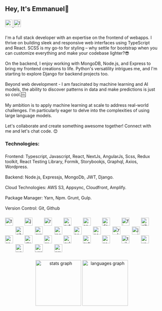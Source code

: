 <h2 align="left">Hey, It's Emmanuel👋</h2>

###

<div align="left">
  <a href="royalmanuel62@gmail.com" target="_blank">
    <img src="https://img.shields.io/static/v1?message=Gmail&logo=gmail&label=&color=D14836&logoColor=white&labelColor=&style=for-the-badge" height="24" alt="gmail logo"  />
  </a>
  <a href="www.linkedin.com/in/emmanuel-victor-6za" target="_blank">
    <img src="https://img.shields.io/static/v1?message=LinkedIn&logo=linkedin&label=&color=0077B5&logoColor=white&labelColor=&style=for-the-badge" height="24" alt="linkedin logo"  />
  </a>
</div>

###

<p align="left">I'm a full stack developer with an expertise on the frontend of webapps. I thrive on building sleek and responsive web interfaces using TypeScript and React. SCSS is my go-to for styling – why settle for bootstrap when you can customize everything and make your codebase lighter?😎<br><br>On the backend, I enjoy working with MongoDB, Node.js, and Express to bring my frontend creations to life. Python's versatility intrigues me, and I'm starting to explore Django for backend projects too.<br><br>Beyond web development - I am fascinated by machine learning and AI models, the ability to discover patterns in data and make predictions is just so cool.🆒<br><br>My ambition is to apply machine learning at scale to address real-world challenges. I'm particularly eager to delve into the complexities of using large language models.<br><br>Let's collaborate and create something awesome together! Connect with me and let's chat code. 😊</p>

###

<h3 align="left">Technologies:</h3>

###

<p align="left">Frontend: Typescript, Javascript, React, NextJs, AngularJs, Scss, Redux toolkit, React Testing Library, Formik, Storybookjs, Graphql, Axios, Wordpress.<br><br>Backend: Node.js, Expressjs, MongoDb, JWT, Django.<br><br>Cloud Technologies: AWS S3, Appsync, Cloudfront, Amplify.<br><br>Package Manager: Yarn, Npm. Grunt, Gulp.<br><br>Version Control: Git, Github</p>

###

<div align="left">
  <img src="https://cdn.jsdelivr.net/gh/devicons/devicon/icons/typescript/typescript-original.svg" height="26" alt="typescript logo"  />
  <img width="30" />
  <img src="https://cdn.jsdelivr.net/gh/devicons/devicon/icons/javascript/javascript-original.svg" height="26" alt="javascript logo"  />
  <img width="30" />
  <img src="https://cdn.jsdelivr.net/gh/devicons/devicon/icons/react/react-original.svg" height="26" alt="react logo"  />
  <img width="30" />
  <img src="https://cdn.jsdelivr.net/gh/devicons/devicon/icons/python/python-original.svg" height="26" alt="python logo"  />
  <img width="30" />
  <img src="https://cdn.jsdelivr.net/gh/devicons/devicon/icons/angularjs/angularjs-original.svg" height="26" alt="angularjs logo"  />
  <img width="30" />
  <img src="https://cdn.jsdelivr.net/gh/devicons/devicon/icons/docker/docker-original.svg" height="26" alt="docker logo"  />
  <img width="30" />
  <img src="https://cdn.jsdelivr.net/gh/devicons/devicon/icons/figma/figma-original.svg" height="26" alt="figma logo"  />
  <img width="30" />
  <img src="https://cdn.jsdelivr.net/gh/devicons/devicon/icons/github/github-original.svg" height="26" alt="github logo"  />
  <img width="30" />
  <img src="https://cdn.jsdelivr.net/gh/devicons/devicon/icons/git/git-original.svg" height="26" alt="git logo"  />
  <img width="30" />
  <img src="https://cdn.jsdelivr.net/gh/devicons/devicon/icons/graphql/graphql-plain.svg" height="26" alt="graphql logo"  />
  <img width="30" />
  <img src="https://cdn.jsdelivr.net/gh/devicons/devicon/icons/mongodb/mongodb-original.svg" height="26" alt="mongodb logo"  />
  <img width="30" />
  <img src="https://cdn.jsdelivr.net/gh/devicons/devicon/icons/nodejs/nodejs-original.svg" height="26" alt="nodejs logo"  />
  <img width="30" />
  <img src="https://cdn.jsdelivr.net/gh/devicons/devicon/icons/nextjs/nextjs-original.svg" height="26" alt="nextjs logo"  />
  <img width="30" />
  <img src="https://cdn.jsdelivr.net/gh/devicons/devicon/icons/redux/redux-original.svg" height="26" alt="redux logo"  />
  <img width="30" />
  <img src="https://cdn.jsdelivr.net/gh/devicons/devicon/icons/jest/jest-plain.svg" height="26" alt="jest logo"  />
  <img width="30" />
  <img src="https://cdn.jsdelivr.net/gh/devicons/devicon/icons/sass/sass-original.svg" height="26" alt="sass logo"  />
  <img width="30" />
  <img src="https://cdn.jsdelivr.net/gh/devicons/devicon/icons/storybook/storybook-original.svg" height="26" alt="storybook logo"  />
  <img width="30" />
  <img src="https://cdn.jsdelivr.net/gh/devicons/devicon/icons/grunt/grunt-original.svg" height="26" alt="grunt logo"  />
  <img width="30" />
  <img src="https://cdn.jsdelivr.net/gh/devicons/devicon/icons/gulp/gulp-plain.svg" height="26" alt="gulp logo"  />
  <img width="30" />
  <img src="https://cdn.jsdelivr.net/gh/devicons/devicon/icons/pytorch/pytorch-original.svg" height="26" alt="pytorch logo"  />
  <img width="30" />
  <img src="https://cdn.jsdelivr.net/gh/devicons/devicon/icons/socketio/socketio-original.svg" height="26" alt="socketio logo"  />
  <img width="30" />
  <img src="https://cdn.jsdelivr.net/gh/devicons/devicon/icons/tailwindcss/tailwindcss-original-wordmark.svg" height="26" alt="tailwindcss logo"  />
  <img width="30" />
  <img src="https://cdn.jsdelivr.net/gh/devicons/devicon/icons/vscode/vscode-original.svg" height="26" alt="vscode logo"  />
  <img width="30" />
  <img src="https://cdn.jsdelivr.net/gh/devicons/devicon/icons/wordpress/wordpress-original.svg" height="26" alt="wordpress logo"  />
  <img width="30" />
  <img src="https://cdn.jsdelivr.net/gh/devicons/devicon/icons/yarn/yarn-original.svg" height="26" alt="yarn logo"  />
  <img width="30" />
  <img src="https://cdn.simpleicons.org/amazondynamodb/4053D6" height="26" alt="amazondynamodb logo"  />
</div>

###

<div align="center">
  <img src="https://github-readme-stats.vercel.app/api?username=EmmanuelVictor62&hide_title=false&hide_rank=false&show_icons=true&include_all_commits=true&count_private=true&disable_animations=false&theme=dracula&locale=en&hide_border=false&order=1" height="150" alt="stats graph"  />
  <img src="https://github-readme-stats.vercel.app/api/top-langs?username=EmmanuelVictor62&locale=en&hide_title=false&layout=compact&card_width=320&langs_count=5&theme=dracula&hide_border=false&order=2" height="150" alt="languages graph"  />
</div>

###

###
